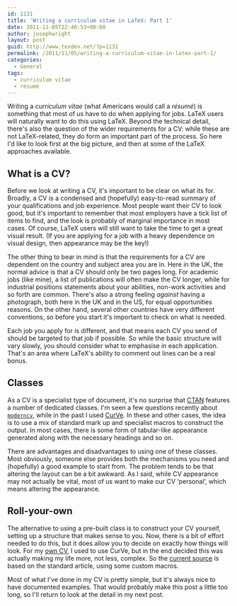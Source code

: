 ```yaml
---
id: 1131
title: 'Writing a curriculum vitae in LaTeX: Part 1'
date: 2011-11-05T22:40:53+00:00
author: josephwright
layout: post
guid: http://www.texdev.net/?p=1131
permalink: /2011/11/05/writing-a-curriculum-vitae-in-latex-part-1/
categories:
  - General
tags:
  - curriculum vitae
  - résumé
---
```

Writing a _curriculum vitae_ (what Americans would call a _résumé_) is something that most of us have to do when applying for jobs. LaTeX users will naturally want to do this using LaTeX. Beyond the technical detail, there's also the question of the wider requirements for a CV: while these are not LaTeX-related, they do form an important part of the process. So here I'd like to look first at the big picture, and then at some of the LaTeX approaches available.

## What is a CV?

Before we look at writing a CV, it's important to be clear on what its for. Broadly, a CV is a condensed and (hopefully) easy-to-read summary of your qualifications and job experience. Most people want their CV to look good, but it's important to remember that most employers have a tick list of items to find, and the look is probably of marginal importance in most cases. Of course, LaTeX users will still want to take the time to get a great visual result. (If you are applying for a job with a heavy dependence on visual design, then appearance may be the key!)

The other thing to bear in mind is that the requirements for a CV are dependent on the country and subject area you are in. Here in the UK, the normal advice is that a CV should only be two pages long. For academic jobs (like mine), a list of publications will often make the CV longer, while for industrial positions statements about your abilities, non-work activities and so forth are common. There's also a strong feeling _against_ having a photograph, both here in the UK and in the US, for equal opportunities reasons. On the other hand, several other countries have very different conventions, so before you start it's important to check on what is needed.

Each job you apply for is different, and that means each CV you send of should be targeted to that job if possible. So while the basic structure will vary slowly, you should consider what to emphasise in each application. That's an area where LaTeX's ability to comment out lines can be a real bonus.

## Classes

As a CV is a specialist type of document, it's no surprise that [CTAN](https://www.ctan.org) features a number of dedicated classes. I'm seen a few questions recently about [`moderncv`](https://ctan.org/pkg/moderncv), while in the past I used [CurVe](https://ctan.org/pkg/curve). In these and other cases, the idea is to use a mix of standard mark up and specialist macros to construct the output. In most cases, there is some form of tabular-like appearance generated along with the necessary headings and so on.

There are advantages and disadvantages to using one of these classes. Most obviously, someone else provides both the mechanisms you need and (hopefully) a good example to start from. The problem tends to be that altering the layout can be a bit awkward. As I said, while CV appearance may not actually be vital, most of us want to make our CV ‘personal’, which means altering the appearance.

## Roll-your-own

The alternative to using a pre-built class is to construct your CV yourself, setting up a structure that makes sense to you. Now, there is a bit of effort needed to do this, but it does allow you to decide on exactly how things will look. For my [own CV](http://www.texdev.net/wp-content/uploads/2011/11/cv.pdf), I used to use CurVe, but in the end decided this was actually making my life more, not less, complex. So the [current source](http://www.texdev.net/wp-content/uploads/2011/11/cv.tex) is based on the standard article, using some custom macros.

Most of what I've done in my CV is pretty simple, but it's always nice to have documented examples. That would probably make this post a little too long, so I'll return to look at the detail in my next post.
